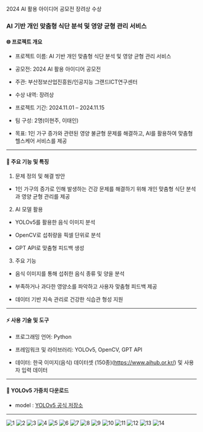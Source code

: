 2024 AI 활용 아이디어 공모전 장려상 수상


### AI 기반 개인 맞춤형 식단 분석 및 영양 균형 관리 서비스

#### 🌐 프로젝트 개요

- 프로젝트 이름: AI 기반 개인 맞춤형 식단 분석 및 영양 균형 관리 서비스

- 공모전: 2024 AI 활용 아이디어 공모전

- 주관: 부산정보산업진흥원/인공지능 그랜드ICT연구센터

- 수상 내역: 장려상

- 프로젝트 기간: 2024.11.01 – 2024.11.15

- 팀 구성: 2명(이현주, 이태인)

- 목표: 1인 가구 증가와 관련된 영양 불균형 문제를 해결하고, AI를 활용하여 맞춤형 헬스케어 서비스를 제공

-------
#### 🎯 주요 기능 및 특징

1. 문제 정의 및 해결 방안

- 1인 가구의 증가로 인해 발생하는 건강 문제를 해결하기 위해 개인 맞춤형 식단 분석과 영양 균형 관리를 제공


2. AI 모델 활용

- YOLOv5를 활용한 음식 이미지 분석

- OpenCV로 섭취량을 픽셀 단위로 분석

- GPT API로 맞춤형 피드백 생성


3. 주요 기능

- 음식 이미지를 통해 섭취한 음식 종류 및 양을 분석

- 부족하거나 과다한 영양소를 파악하고 사용자 맞춤형 피드백 제공

- 데이터 기반 지속 관리로 건강한 식습관 형성 지원

------

#### ⚡️ 사용 기술 및 도구

- 프로그래밍 언어: Python

- 프레임워크 및 라이브러리: YOLOv5, OpenCV, GPT API

- 데이터: 한국 이미지(음식) 데이터셋 (150종)(https://www.aihub.or.kr/) 및 사용자 입력 데이터

-------

#### 🔗 YOLOv5 가중치 다운로드
- model : [YOLOv5 공식 저장소](https://github.com/ultralytics/yolov5)

------
![1](https://github.com/user-attachments/assets/deab7727-7be8-4c96-a590-daa84a2f90c7)
![2](https://github.com/user-attachments/assets/0d324fcb-7e6d-4cd9-b760-bb5295d92317)
![3](https://github.com/user-attachments/assets/17550c5a-03cb-419e-84b4-e9b7b214d509)
![4](https://github.com/user-attachments/assets/f680bd5a-b145-448e-83de-52ff9c2917cf)
![5](https://github.com/user-attachments/assets/7d0ef326-152e-4817-80f2-043936709114)
![6](https://github.com/user-attachments/assets/6372b2b8-54f1-4cf6-832d-133782893f35)
![7](https://github.com/user-attachments/assets/e242e509-bec8-488f-b8f5-40b27c767a48)
![8](https://github.com/user-attachments/assets/71fcddd9-189a-4111-94e1-53df5a569297)
![9](https://github.com/user-attachments/assets/6928cf8a-3490-4636-812d-b149241328c8)
![10](https://github.com/user-attachments/assets/a54fc06f-ae1c-48da-a617-60c2dee1a931)
![11](https://github.com/user-attachments/assets/d878c095-bcf1-4a85-8791-ab4bd58d6754)
![12](https://github.com/user-attachments/assets/ee0d67ee-6b3e-481f-9dca-2368f6aaad98)
![13](https://github.com/user-attachments/assets/a3ee8f59-5ca9-4731-88f0-379532c0bd80)
![14](https://github.com/user-attachments/assets/d86d2fed-59ff-4736-8e4c-8e2c7200f211)
